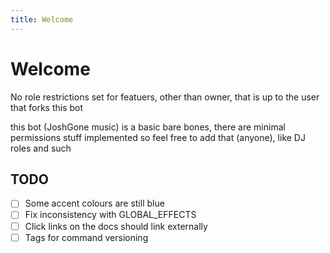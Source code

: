 ```yaml
---
title: Welcome
---
```


# Welcome

No role restrictions set for featuers, other than owner, that is up to the user that forks this bot

this bot (JoshGone music) is a basic bare bones, there are minimal permissions stuff implemented so feel free to add that (anyone), like DJ roles and such

## TODO

- [ ] Some accent colours are still blue
- [ ] Fix inconsistency with GLOBAL_EFFECTS
- [ ] Click links on the docs should link externally
- [ ] Tags for command versioning
